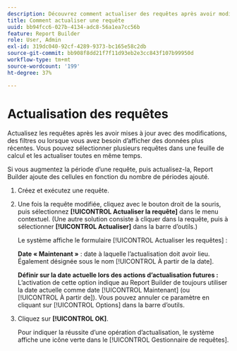 ```yaml
---
description: Découvrez comment actualiser des requêtes après avoir modifié ou appliqué des filtres à ces requêtes, ou pour afficher des données plus récentes.
title: Comment actualiser une requête
uuid: bb94fcc6-027b-4134-adc8-56a1ea7cc56b
feature: Report Builder
role: User, Admin
exl-id: 319dc040-92cf-4289-9373-bc165e58c2db
source-git-commit: bb908f8dd21f7f11d93eb2e3cc843f107b99950d
workflow-type: tm+mt
source-wordcount: '199'
ht-degree: 37%

---
```


# Actualisation des requêtes

Actualisez les requêtes après les avoir mises à jour avec des modifications, des filtres ou lorsque vous avez besoin d’afficher des données plus récentes. Vous pouvez sélectionner plusieurs requêtes dans une feuille de calcul et les actualiser toutes en même temps.

Si vous augmentez la période d’une requête, puis actualisez-la, Report Builder ajoute des cellules en fonction du nombre de périodes ajouté.

1. Créez et exécutez une requête.
1. Une fois la requête modifiée, cliquez avec le bouton droit de la souris, puis sélectionnez **[!UICONTROL Actualiser la requête]** dans le menu contextuel. (Une autre solution consiste à cliquer dans la requête, puis à sélectionner **[!UICONTROL Actualiser]** dans la barre d’outils.)

   Le système affiche le formulaire [!UICONTROL Actualiser les requêtes] :

   **Date « Maintenant »** : date à laquelle l’actualisation doit avoir lieu. Également désignée sous le nom [!UICONTROL À partir de la date].

   **Définir sur la date actuelle lors des actions d’actualisation futures :** L’activation de cette option indique au Report Builder de toujours utiliser la date actuelle comme date [!UICONTROL Maintenant] (ou [!UICONTROL À partir de]). Vous pouvez annuler ce paramètre en cliquant sur [!UICONTROL Options] dans la barre d’outils.
1. Cliquez sur **[!UICONTROL OK]**.

   Pour indiquer la réussite d’une opération d’actualisation, le système affiche une icône verte dans le [!UICONTROL Gestionnaire de requêtes].
